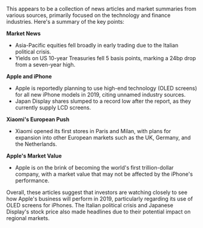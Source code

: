 This appears to be a collection of news articles and market summaries from various sources, primarily focused on the technology and finance industries. Here's a summary of the key points:

**Market News**

* Asia-Pacific equities fell broadly in early trading due to the Italian political crisis.
* Yields on US 10-year Treasuries fell 5 basis points, marking a 24bp drop from a seven-year high.

**Apple and iPhone**

* Apple is reportedly planning to use high-end technology (OLED screens) for all new iPhone models in 2019, citing unnamed industry sources.
* Japan Display shares slumped to a record low after the report, as they currently supply LCD screens.

**Xiaomi's European Push**

* Xiaomi opened its first stores in Paris and Milan, with plans for expansion into other European markets such as the UK, Germany, and the Netherlands.

**Apple's Market Value**

* Apple is on the brink of becoming the world's first trillion-dollar company, with a market value that may not be affected by the iPhone's performance.

Overall, these articles suggest that investors are watching closely to see how Apple's business will perform in 2019, particularly regarding its use of OLED screens for iPhones. The Italian political crisis and Japanese Display's stock price also made headlines due to their potential impact on regional markets.